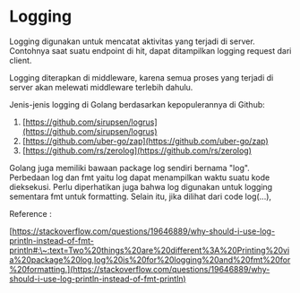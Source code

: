 # Logging

Logging digunakan untuk mencatat aktivitas yang terjadi di server. Contohnya saat suatu endpoint di hit, dapat ditampilkan logging request dari client.

Logging diterapkan di middleware, karena semua proses yang terjadi di server akan melewati middleware terlebih dahulu.

Jenis-jenis logging di Golang berdasarkan kepopulerannya di Github:

1. [https://github.com/sirupsen/logrus](https://github.com/sirupsen/logrus)
2. [https://github.com/uber-go/zap](https://github.com/uber-go/zap)
3. [https://github.com/rs/zerolog](https://github.com/rs/zerolog)

Golang juga memiliki bawaan package log sendiri bernama "log". Perbedaan log dan fmt yaitu log dapat menampilkan waktu suatu kode dieksekusi. Perlu diperhatikan juga bahwa log digunakan untuk logging sementara fmt untuk formatting. Selain itu, jika dilihat dari code log(...),&#x20;

Reference :

[https://stackoverflow.com/questions/19646889/why-should-i-use-log-println-instead-of-fmt-println#:\~:text=Two%20things%20are%20different%3A%20Printing%20via%20package%20log,log%20is%20for%20logging%20and%20fmt%20for%20formatting.](https://stackoverflow.com/questions/19646889/why-should-i-use-log-println-instead-of-fmt-println)
